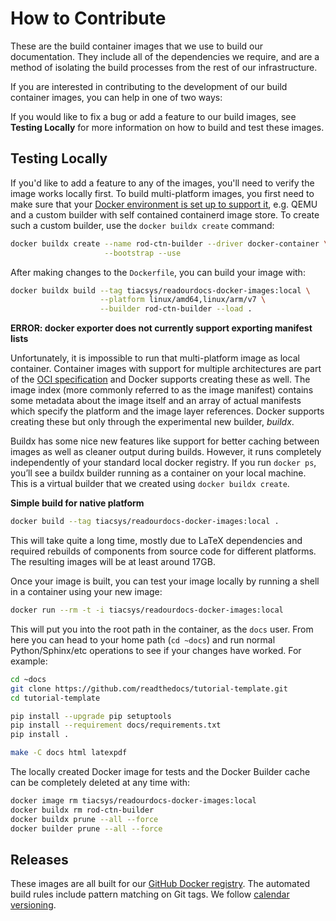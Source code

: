 # How to Contribute

These are the build container images that we use to build our documentation.
They include all of the dependencies we require, and are a method of isolating
the build processes from the rest of our infrastructure.

If you are interested in contributing to the development of our build container
images, you can help in one of two ways:

If you would like to fix a bug or add a feature to our build images, see
**Testing Locally** for more information on how to build and test these images.

## Testing Locally

If you'd like to add a feature to any of the images, you'll need to verify the
image works locally first. To build multi-platform images, you first need to
make sure that your [Docker environment is set up to support it](
https://docs.docker.com/build/building/multi-platform/#prerequisites),
e.g. QEMU and a custom builder with self contained containerd image store.
To create such a custom builder, use the ``docker buildx create`` command:

```bash
docker buildx create --name rod-ctn-builder --driver docker-container \
                     --bootstrap --use
```

After making changes to the ``Dockerfile``, you can build your image with:

```bash
docker buildx build --tag tiacsys/readourdocs-docker-images:local \
                    --platform linux/amd64,linux/arm/v7 \
                    --builder rod-ctn-builder --load .
```

**ERROR: docker exporter does not currently support exporting manifest lists**

Unfortunately, it is impossible to run that multi-platform image as local
container. Container images with support for multiple architectures are part of
the [OCI specification](
https://github.com/opencontainers/image-spec/blob/main/image-index.md) and
Docker supports creating these as well. The image index (more commonly referred
to as the image manifest) contains some metadata about the image itself and an
array of actual manifests which specify the platform and the image layer
references. Docker supports creating these but only through the experimental
new builder, *buildx*.

Buildx has some nice new features like support for better caching between
images as well as cleaner output during builds. However, it runs completely
independently of your standard local docker registry. If you run ``docker ps``,
you’ll see a buildx builder running as a container on your local machine. This
is a virtual builder that we created using ``docker buildx create``.

**Simple build for native platform**

```bash
docker build --tag tiacsys/readourdocs-docker-images:local .
```

This will take quite a long time, mostly due to LaTeX dependencies and required
rebuilds of components from source code for different platforms. The resulting
images will be at least around 17GB.

Once your image is built, you can test your image locally by running a shell in
a container using your new image:

```bash
docker run --rm -t -i tiacsys/readourdocs-docker-images:local
```

This will put you into the root path in the container, as the ``docs`` user.
From here you can head to your home path (``cd ~docs``) and run normal
Python/Sphinx/etc operations to see if your changes have worked. For example:

```bash
cd ~docs
git clone https://github.com/readthedocs/tutorial-template.git
cd tutorial-template
```

```bash
pip install --upgrade pip setuptools
pip install --requirement docs/requirements.txt
pip install .
```

```bash
make -C docs html latexpdf
```

The locally created Docker image for tests and the Docker Builder cache can be
completely deleted at any time with:

```bash
docker image rm tiacsys/readourdocs-docker-images:local
docker buildx rm rod-ctn-builder
docker buildx prune --all --force
docker builder prune --all --force
```

Releases
--------

These images are all built for our [GitHub Docker registry](
https://github.com/orgs/tiacsys/packages/container/package/readourdocs-docker-images).
The automated build rules include pattern matching on Git tags. We follow
[calendar versioning](https://calver.org/).
